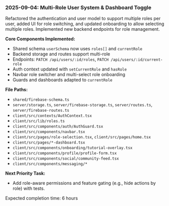 ### 2025-09-04: Multi-Role User System & Dashboard Toggle

Refactored the authentication and user model to support multiple roles per user, added UI for role switching, and updated onboarding to allow selecting multiple roles. Implemented new backend endpoints for role management.

**Core Components Implemented:**
- Shared schema `userSchema` now uses `roles[]` and `currentRole`
- Backend storage and routes support multi-role
- Endpoints: `PATCH /api/users/:id/roles`, `PATCH /api/users/:id/current-role`
- Auth context updated with `setCurrentRole` and `hasRole`
- Navbar role switcher and multi-select role onboarding
- Guards and dashboards adapted to `currentRole`

**File Paths:**
- `shared/firebase-schema.ts`
- `server/storage.ts`, `server/firebase-storage.ts`, `server/routes.ts`, `server/firebase-routes.ts`
- `client/src/contexts/AuthContext.tsx`
- `client/src/lib/roles.ts`
- `client/src/components/auth/AuthGuard.tsx`
- `client/src/components/navbar.tsx`
- `client/src/pages/role-selection.tsx`, `client/src/pages/home.tsx`
- `client/src/pages/*-dashboard.tsx`
- `client/src/components/onboarding/tutorial-overlay.tsx`
- `client/src/components/profile/profile-form.tsx`
- `client/src/components/social/community-feed.tsx`
- `client/src/components/messaging/*`

**Next Priority Task:**
- Add role-aware permissions and feature gating (e.g., hide actions by role) with tests.

Expected completion time: 6 hours
